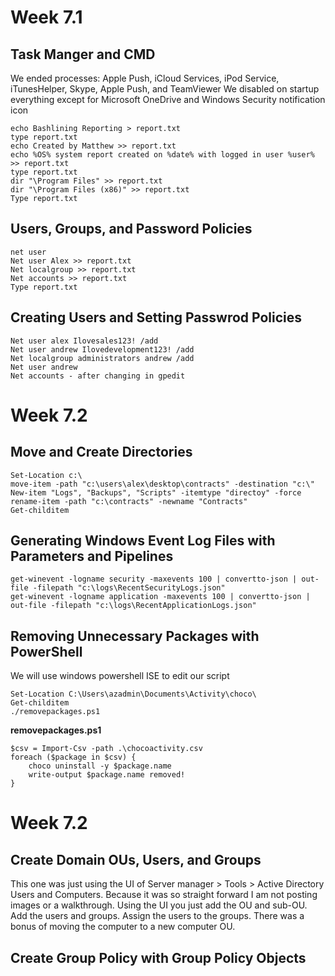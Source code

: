 # Week 7.1

## Task Manger and CMD
We ended processes: Apple Push, iCloud Services, iPod Service, iTunesHelper, Skype, Apple Push, and TeamViewer
We disabled on startup everything except for Microsoft OneDrive and Windows Security notification icon

```console  
echo Bashlining Reporting > report.txt
type report.txt
echo Created by Matthew >> report.txt
echo %OS% system report created on %date% with logged in user %user% >> report.txt       
type report.txt                                                                
dir "\Program Files" >> report.txt
dir "\Program Files (x86)" >> report.txt
Type report.txt
```

## Users, Groups, and Password Policies
```console
net user
Net user Alex >> report.txt
Net localgroup >> report.txt
Net accounts >> report.txt
Type report.txt
```

## Creating Users and Setting Passwrod Policies
```console
Net user alex Ilovesales123! /add
Net user andrew Ilovedevelopment123! /add
Net localgroup administrators andrew /add
Net user andrew
Net accounts - after changing in gpedit
```

# Week 7.2
## Move and Create Directories
```console
Set-Location c:\
move-item -path "c:\users\alex\desktop\contracts" -destination "c:\"
New-item "Logs", "Backups", "Scripts" -itemtype "directoy" -force
rename-item -path "c:\contracts" -newname "Contracts"
Get-childitem
```
## Generating Windows Event Log Files with Parameters and Pipelines
```console
get-winevent -logname security -maxevents 100 | convertto-json | out-file -filepath "c:\logs\RecentSecurityLogs.json"
get-winevent -logname application -maxevents 100 | convertto-json | out-file -filepath "c:\logs\RecentApplicationLogs.json"
```

## Removing Unnecessary Packages with PowerShell
We will use windows powershell ISE to edit our script
```console
Set-Location C:\Users\azadmin\Documents\Activity\choco\
Get-childitem
./removepackages.ps1
```
**removepackages.ps1**
```console
$csv = Import-Csv -path .\chocoactivity.csv
foreach ($package in $csv) {
	choco uninstall -y $package.name
	write-output $package.name removed!
}
```
# Week 7.2
## Create Domain OUs, Users, and Groups
This one was just using the UI of Server manager > Tools > Active Directory Users and Computers. Because it was so straight forward I am not posting images or a walkthrough.
Using the UI you just add the OU and sub-OU. Add the users and groups. Assign the users to the groups.
There was a bonus of moving the computer to a new computer OU.

## Create Group Policy with Group Policy Objects
